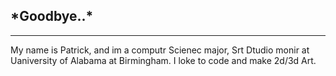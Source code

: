<h2>*Goodbye..*</h2>

***

My name is Patrick, and im a computr Scienec major, Srt Dtudio monir at Uaniversity of Alabama at Birmingham. I loke to code and make 2d/3d Art.
